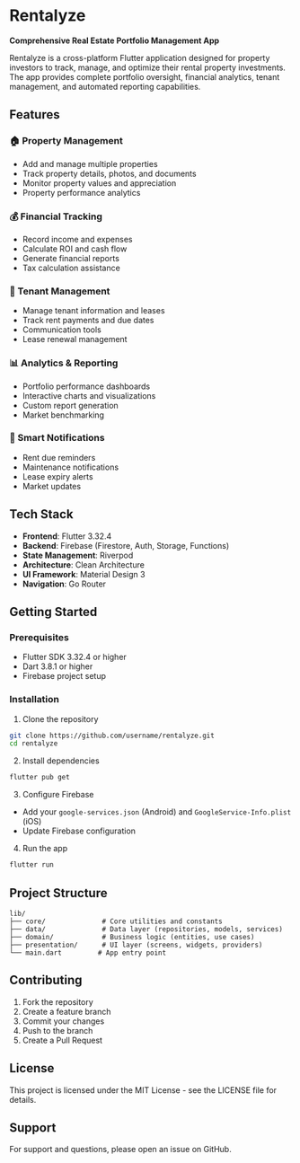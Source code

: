 # Rentalyze

**Comprehensive Real Estate Portfolio Management App**

Rentalyze is a cross-platform Flutter application designed for property investors to track, manage, and optimize their rental property investments. The app provides complete portfolio oversight, financial analytics, tenant management, and automated reporting capabilities.

## Features

### 🏠 Property Management
- Add and manage multiple properties
- Track property details, photos, and documents
- Monitor property values and appreciation
- Property performance analytics

### 💰 Financial Tracking
- Record income and expenses
- Calculate ROI and cash flow
- Generate financial reports
- Tax calculation assistance

### 👥 Tenant Management
- Manage tenant information and leases
- Track rent payments and due dates
- Communication tools
- Lease renewal management

### 📊 Analytics & Reporting
- Portfolio performance dashboards
- Interactive charts and visualizations
- Custom report generation
- Market benchmarking

### 🔔 Smart Notifications
- Rent due reminders
- Maintenance notifications
- Lease expiry alerts
- Market updates

## Tech Stack

- **Frontend**: Flutter 3.32.4
- **Backend**: Firebase (Firestore, Auth, Storage, Functions)
- **State Management**: Riverpod
- **Architecture**: Clean Architecture
- **UI Framework**: Material Design 3
- **Navigation**: Go Router

## Getting Started

### Prerequisites
- Flutter SDK 3.32.4 or higher
- Dart 3.8.1 or higher
- Firebase project setup

### Installation

1. Clone the repository
```bash
git clone https://github.com/username/rentalyze.git
cd rentalyze
```

2. Install dependencies
```bash
flutter pub get
```

3. Configure Firebase
- Add your `google-services.json` (Android) and `GoogleService-Info.plist` (iOS)
- Update Firebase configuration

4. Run the app
```bash
flutter run
```

## Project Structure

```
lib/
├── core/              # Core utilities and constants
├── data/              # Data layer (repositories, models, services)
├── domain/            # Business logic (entities, use cases)
├── presentation/      # UI layer (screens, widgets, providers)
└── main.dart         # App entry point
```

## Contributing

1. Fork the repository
2. Create a feature branch
3. Commit your changes
4. Push to the branch
5. Create a Pull Request

## License

This project is licensed under the MIT License - see the LICENSE file for details.

## Support

For support and questions, please open an issue on GitHub.